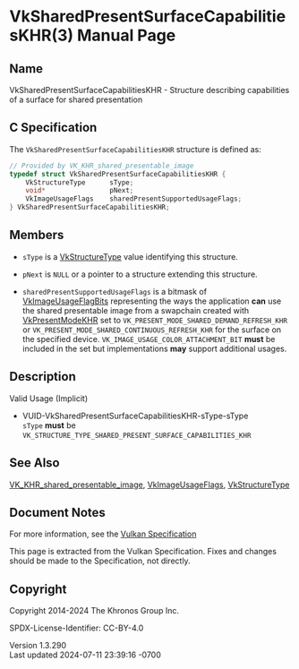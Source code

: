 # VkSharedPresentSurfaceCapabilitiesKHR(3) Manual Page

## Name

VkSharedPresentSurfaceCapabilitiesKHR - Structure describing
capabilities of a surface for shared presentation



## <a href="#_c_specification" class="anchor"></a>C Specification

The `VkSharedPresentSurfaceCapabilitiesKHR` structure is defined as:

``` c
// Provided by VK_KHR_shared_presentable_image
typedef struct VkSharedPresentSurfaceCapabilitiesKHR {
    VkStructureType      sType;
    void*                pNext;
    VkImageUsageFlags    sharedPresentSupportedUsageFlags;
} VkSharedPresentSurfaceCapabilitiesKHR;
```

## <a href="#_members" class="anchor"></a>Members

- `sType` is a [VkStructureType](https://registry.khronos.org/vulkan/specs/1.3-extensions/man/html/VkStructureType.html) value identifying
  this structure.

- `pNext` is `NULL` or a pointer to a structure extending this
  structure.

- `sharedPresentSupportedUsageFlags` is a bitmask of
  [VkImageUsageFlagBits](https://registry.khronos.org/vulkan/specs/1.3-extensions/man/html/VkImageUsageFlagBits.html) representing the
  ways the application **can** use the shared presentable image from a
  swapchain created with [VkPresentModeKHR](https://registry.khronos.org/vulkan/specs/1.3-extensions/man/html/VkPresentModeKHR.html) set
  to `VK_PRESENT_MODE_SHARED_DEMAND_REFRESH_KHR` or
  `VK_PRESENT_MODE_SHARED_CONTINUOUS_REFRESH_KHR` for the surface on the
  specified device. `VK_IMAGE_USAGE_COLOR_ATTACHMENT_BIT` **must** be
  included in the set but implementations **may** support additional
  usages.

## <a href="#_description" class="anchor"></a>Description

Valid Usage (Implicit)

- <a href="#VUID-VkSharedPresentSurfaceCapabilitiesKHR-sType-sType"
  id="VUID-VkSharedPresentSurfaceCapabilitiesKHR-sType-sType"></a>
  VUID-VkSharedPresentSurfaceCapabilitiesKHR-sType-sType  
  `sType` **must** be
  `VK_STRUCTURE_TYPE_SHARED_PRESENT_SURFACE_CAPABILITIES_KHR`

## <a href="#_see_also" class="anchor"></a>See Also

[VK_KHR_shared_presentable_image](https://registry.khronos.org/vulkan/specs/1.3-extensions/man/html/VK_KHR_shared_presentable_image.html),
[VkImageUsageFlags](https://registry.khronos.org/vulkan/specs/1.3-extensions/man/html/VkImageUsageFlags.html),
[VkStructureType](https://registry.khronos.org/vulkan/specs/1.3-extensions/man/html/VkStructureType.html)

## <a href="#_document_notes" class="anchor"></a>Document Notes

For more information, see the <a
href="https://registry.khronos.org/vulkan/specs/1.3-extensions/html/vkspec.html#VkSharedPresentSurfaceCapabilitiesKHR"
target="_blank" rel="noopener">Vulkan Specification</a>

This page is extracted from the Vulkan Specification. Fixes and changes
should be made to the Specification, not directly.

## <a href="#_copyright" class="anchor"></a>Copyright

Copyright 2014-2024 The Khronos Group Inc.

SPDX-License-Identifier: CC-BY-4.0

Version 1.3.290  
Last updated 2024-07-11 23:39:16 -0700
